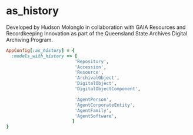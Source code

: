 
# as_history

Developed by Hudson Molonglo in collaboration with GAIA Resources and Recordkeeping Innovation
as part of the Queensland State Archives Digital Archiving Program.


```ruby
AppConfig[:as_history] = {
  :models_with_history => [
                          'Repository',
                          'Accession',
                          'Resource',
                          'ArchivalObject',
                          'DigitalObject',
                          'DigitalObjectComponent',

                          'AgentPerson',
                          'AgentCorporateEntity',
                          'AgentFamily',
                          'AgentSoftware',
                         ]
}
```
